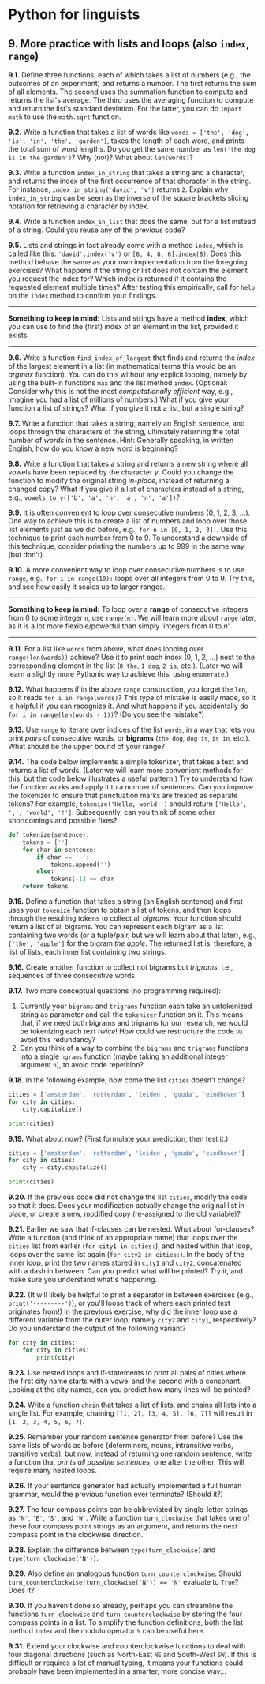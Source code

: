 # Python for linguists


## 9. More practice with lists and loops (also `index`, `range`)

**9.1.** Define three functions, each of which takes a list of numbers (e.g., the outcomes of an experiment) and returns a number. The first returns the sum of all elements. The second uses the summation function to compute and returns the list's average. The third uses the averaging function to compute and return the list's standard deviation. For the latter, you can do `import math` to use the `math.sqrt` function.

**9.2.** Write a function that takes a list of words like `words = ['the', 'dog', 'is', 'in', 'the', 'garden']`, takes the length of each word, and prints the total sum of word lengths. Do you get the same number as `len('the dog is in the garden')`? Why (not)? What about `len(words)`?

**9.3.** Write a function `index_in_string` that takes a string and a character, and returns the index of the first occurrence of that character in the string. For instance, `index_in_string('david', 'v')` returns `2`. Explain why `index_in_string` can be seen as the inverse of the square brackets slicing notation for retrieving a character by index.

**9.4.** Write a function `index_in_list` that does the same, but for a list instead of a string. Could you reuse any of the previous code?

**9.5.** Lists and strings in fact already come with a method `index`, which is called like this: `'david'.index('v')` or `[6, 4, 8, 6].index(8)`. Does this method behave the same as your own implementation from the foregoing exercises? What happens if the string or list does not contain the element you request the index for? Which index is returned if it contains the requested element multiple times? After testing this empirically, call for `help` on the `index` method to confirm your findings.

- - - - - -
**Something to keep in mind:** Lists and strings have a method **index**, which you can use to find the (first) index of an element in the list, provided it exists.
- - - - -

**9.6.** Write a function `find_index_of_largest` that finds and returns the _index_ of the largest element in a list (in mathematical terms this would be an _argmax_ function). You can do this without any explicit looping, namely by using the built-in functions `max` and the list method `index`. (Optional: Consider why this is not the most _computationally efficient_ way, e.g., imagine you had a list of millions of numbers.) What if you give your function a list of strings? What if you give it not a list, but a single string?

**9.7.** Write a function that takes a string, namely an English sentence, and loops through the characters of the string, ultimately returning the total number of _words_ in the sentence. Hint: Generally speaking, in written English, how do you know a new word is beginning?

**9.8.** Write a function that takes a string and returns a new string where all vowels have been replaced by the character _y_. Could you change the function to modify the original string _in-place_, instead of returning a changed copy? What if you give it a list of characters instead of a string, e.g., `vowels_to_y(['b', 'a', 'n', 'a', 'n', 'a'])`?

**9.9.** It is often convenient to loop over consecutive numbers (0, 1, 2, 3, ...). One way to achieve this is to create a list of numbers and loop over those list elements just as we did before, e.g., `for n in [0, 1, 2, 3]:`. Use this technique to print each number from 0 to 9. To understand a downside of this technique, consider printing the numbers up to 999 in the same way (but don't).

**9.10.** A more convenient way to loop over consecutive numbers is to use `range`, e.g., `for i in range(10):` loops over all integers from 0 to 9. Try this, and see how easily it scales up to larger ranges.

- - - - - -
**Something to keep in mind:** To loop over a **range** of consecutive integers from 0 to some integer `n`, use `range(n)`. We will learn more about `range` later, as it is a lot more flexible/powerful than simply 'integers from 0 to _n_'.
- - - - -

**9.11.** For a list like `words` from above, what does looping over `range(len(words))` achieve? Use it to print each index (0, 1, 2, ...) next to the corresponding element in the list (`0 the`, `1 dog`, `2 is`, etc.). (Later we will learn a slightly more Pythonic way to achieve this, using `enumerate`.)

**9.12.** What happens if in the above `range` construction, you forget the `len`, so it reads `for i in range(words)`? This type of mistake is easily made, so it is helpful if you can recognize it. And what happens if you accidentally do `for i in range(len(words - 1))`? (Do you see the mistake?)

**9.13.** Use `range` to iterate over indices of the list `words`, in a way that lets you print _pairs_ of consecutive words, or **bigrams** (`the dog`, `dog is`, `is in`, etc.). What should be the upper bound of your range?

**9.14.** The code below implements a simple tokenizer, that takes a text and returns a list of words. (Later we will learn more convenient methods for this, but the code below illustrates a useful pattern.) Try to understand how the function works and apply it to a number of sentences. Can you improve the tokenizer to ensure that punctuation marks are treated as separate tokens? For example, `tokenize('Hello, world!')` should return `['Hello', ',', 'world', '!']`. Subsequently, can you think of some other shortcomings and possible fixes?

```python
def tokenize(sentence):
    tokens = ['']
    for char in sentence:
        if char == ' ':
            tokens.append('')
        else:
            tokens[-1] += char
    return tokens
```


**9.15.** Define a function that takes a string (an English sentence) and first uses your `tokenize` function to obtain a list of tokens, and then loops through the resulting tokens to collect all _bigrams_. Your function should return a list of all bigrams. You can represent each bigram as a list containing two words (or a tuple/pair, but we will learn about that later), e.g., `['the', 'apple']` for the bigram _the apple_. The returned list is, therefore, a list of lists, each inner list containing two strings.

**9.16.** Create another function to collect not bigrams but _trigrams_, i.e., sequences of three consecutive words.

**9.17.** Two more conceptual questions (no programming required): 
 1. Currently your `bigrams` and `trigrams` function each take an untokenized string as parameter and call the `tokenizer` function on it. This means that, if we need both bigrams and trigrams for our research, we would be tokenizing each text _twice_! How could we restructure the code to avoid this redundancy? 
 2. Can you think of a way to combine the `bigrams` and `trigrams` functions into a single `ngrams` function (maybe taking an additional integer argument `n`), to avoid code repetition?

**9.18.** In the following example, how come the list `cities` doesn't change?

```python
cities = ['amsterdam', 'rotterdam', 'leiden', 'gouda', 'eindhoven']
for city in cities:
    city.capitalize()

print(cities)
```


**9.19.** What about now? (First formulate your prediction, then test it.)

```python
cities = ['amsterdam', 'rotterdam', 'leiden', 'gouda', 'eindhoven']
for city in cities:
    city = city.capitalize()

print(cities)
```


**9.20.** If the previous code did not change the list `cities`, modify the code so that it does. Does your modification actually change the original list in-place, or create a new, modified copy (re-assigned to the old variable)?

**9.21.** Earlier we saw that if-clauses can be nested. What about for-clauses? Write a function (and think of an appropriate name) that loops over the `cities` list from earlier (`for city1 in cities:`), and nested within that loop, loops over the same list again (`for city2 in cities:`). In the body of the inner loop, print the two names stored in `city1` and `city2`, concatenated with a dash in between. Can you predict what will be printed? Try it, and make sure you understand what's happening.

**9.22.** (It will likely be helpful to print a separator in between exercises (e.g., `print('---------')`), or you'll loose track of where each printed text originates from!) In the previous exercise, why did the inner loop use a different variable from the outer loop, namely `city2` and `city1`, respectively? Do you understand the output of the following variant?

```python
for city in cities:
    for city in cities:
        print(city)
```


**9.23.** Use nested loops and if-statements to print all pairs of cities where the first city name starts with a vowel and the second with a consonant. Looking at the city names, can you predict how many lines will be printed?

**9.24.** Write a function `chain` that takes a list of lists, and chains all lists into a single list. For example, chaining `[[1, 2], [3, 4, 5], [6, 7]]` will result in `[1, 2, 3, 4, 5, 6, 7]`.

**9.25.** Remember your random sentence generator from before? Use the same lists of words as before (determiners, nouns, intransitive verbs, transitive verbs), but now, instead of returning one random sentence, write a function that *prints* _all possible sentences_, one after the other. This will require many nested loops.

**9.26.** If your sentence generator had actually implemented a full human grammar, would the previous function ever terminate? (Should it?)

**9.27.** The four compass points can be abbreviated by single-letter strings as `'N'`, `'E'`, `'S'`, and `'W'`. Write a function `turn_clockwise` that takes one of these four compass point strings as an argument, and returns the next compass point in the clockwise direction.

**9.28.** Explain the difference between `type(turn_clockwise)` and `type(turn_clockwise('N'))`.

**9.29.** Also define an analogous function `turn_counterclockwise`. Should `turn_counterclockwise(turn_clockwise('N')) == 'N'` evaluate to `True`? Does it?

**9.30.** If you haven't done so already, perhaps you can streamline the functions `turn_clockwise` and `turn_counterclockwise` by storing the four compass points in a list. To simplify the function definitions, both the list method `index` and the modulo operator `%` can be useful here.

**9.31.** Extend your clockwise and counterclockwise functions to deal with four diagonal directions (such as North-East `NE` and South-West `SW`). If this is difficult or requires a lot of manual typing, it means your functions could probably have been implemented in a smarter, more concise way...

